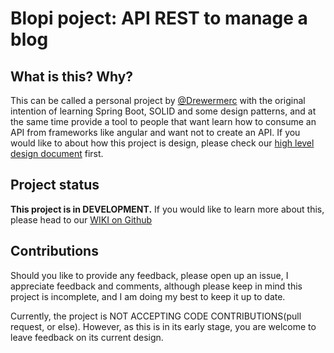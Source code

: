 # Blopi poject: API REST to manage a blog
## What is this? Why?
This can be called a personal project by [@Drewermerc](https://github.com/Drewermerc/) with the original intention of learning Spring Boot, SOLID and some design patterns, and at the same time provide a tool to people that want learn how to consume an API from frameworks like angular and want not to create an API. If you would like to about how this project is design, please check our [high level design document](https://github.com/Drewermerc/blopi/wiki/High-Level-System-Design) first. 

## Project status
**This project is in DEVELOPMENT.** If you would like to learn more about this, please head to our [WIKI on Github](https://github.com/Drewermerc/blopi/wiki)

## Contributions
Should you like to provide any feedback, please open up an issue, I appreciate feedback and comments, although please keep in mind this project is incomplete, and I am doing my best to keep it up to date.

Currently, the project is NOT ACCEPTING CODE CONTRIBUTIONS(pull request, or else). However, as this is in its early stage, you are welcome to leave feedback on its current design.
